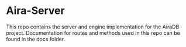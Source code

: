 # Aira-Server

This repo contains the server and engine implementation for the AiraDB project.
Documentation for routes and methods used in this repo can be found in the docs
folder.
